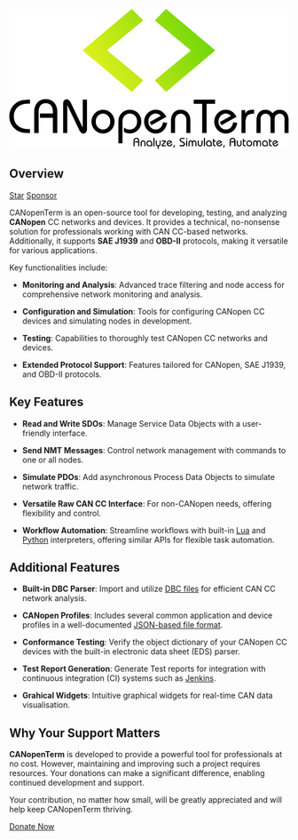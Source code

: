 <!-- # CANopenTerm -->

[![CANopenTerm](https://raw.githubusercontent.com/CANopenTerm/CANopenTerm/main/media/logo.svg)](https://raw.githubusercontent.com/CANopenTerm/CANopenTerm/main/media/logo.svg?raw=true "CANopenTerm")

## Overview

<a class="github-button" href="https://github.com/CANopenTerm/CANopenTerm" data-color-scheme="no-preference: light; light: light; dark: light;" data-icon="octicon-star" data-size="large" data-show-count="true" aria-label="Star CANopenTerm/CANopenTerm on GitHub">Star</a>
<a class="github-button" href="https://github.com/sponsors/mupfdev" data-color-scheme="no-preference: light; light: light; dark: light;" data-icon="octicon-heart" data-size="large" aria-label="Sponsor @mupfdev on GitHub">Sponsor</a>

CANopenTerm is an open-source tool for developing, testing,
and analyzing **CANopen** CC networks and devices. It provides
a technical, no-nonsense solution for professionals working
with CAN CC-based networks. Additionally, it supports
**SAE J1939** and **OBD-II** protocols, making it versatile
for various applications.

Key functionalities include:

- **Monitoring and Analysis**:
  Advanced trace filtering and node access for comprehensive
  network monitoring and analysis.

- **Configuration and Simulation**:
  Tools for configuring CANopen CC devices and simulating nodes
  in development.

- **Testing**:
  Capabilities to thoroughly test CANopen CC networks and devices.

- **Extended Protocol Support**:
  Features tailored for CANopen, SAE J1939, and OBD-II protocols.

## Key Features

- **Read and Write SDOs**:
  Manage Service Data Objects with a user-friendly interface.

- **Send NMT Messages**:
  Control network management with commands to one or all nodes.

- **Simulate PDOs**:
  Add asynchronous Process Data Objects to simulate network
  traffic.

- **Versatile Raw CAN CC Interface**:
  For non-CANopen needs, offering flexibility and control.

- **Workflow Automation**:
  Streamline workflows with built-in
  [Lua](https://canopenterm.de/lua-api) and
  [Python](https://canopenterm.de/python-api) interpreters,
  offering similar APIs for flexible task automation.

## Additional Features

- **Built-in DBC Parser**:
  Import and utilize
  [DBC files](https://www.csselectronics.com/pages/can-dbc-file-database-intro)
  for efficient CAN CC network analysis.

- **CANopen Profiles**:
  Includes several common application and device profiles in a well-documented
  [JSON-based file format](https://canopenterm.de/codb2json?id=file-format-specification).

- **Conformance Testing**:
  Verify the object dictionary of your CANopen CC devices with the built-in
  electronic data sheet (EDS) parser.

- **Test Report Generation**:
  Generate Test reports for integration with continuous integration (CI) systems
  such as [Jenkins](https://plugins.jenkins.io/junit/).

- **Grahical Widgets**:
  Intuitive graphical widgets for real-time CAN data visualisation.

## Why Your Support Matters

**CANopenTerm** is developed to provide a powerful tool for
professionals at no cost.  However, maintaining and improving
such a project requires resources.  Your donations can make a
significant difference, enabling continued development and support.

Your contribution, no matter how small, will be greatly appreciated
and will help keep CANopenTerm thriving.

[Donate Now](https://github.com/sponsors/mupfdev)
